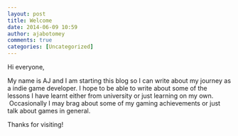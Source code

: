 ```yaml
---
layout: post
title: Welcome
date: 2014-06-09 10:59
author: ajabotomey
comments: true
categories: [Uncategorized]
---
```

Hi everyone,

My name is AJ and I am starting this blog so I can write about my journey as a indie game developer. I hope to be able to write about some of the lessons I have learnt either from university or just learning on my own.  Occasionally I may brag about some of my gaming achievements or just talk about games in general.

Thanks for visiting!

